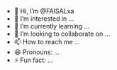- 👋 Hi, I’m @FAISALxa
- 👀 I’m interested in ...
- 🌱 I’m currently learning ...
- 💞️ I’m looking to collaborate on ...
- 📫 How to reach me ...
- 😄 Pronouns: ...
- ⚡ Fun fact: ...

<!---
FAISALxa/FAISALxa is a ✨ special ✨ repository because its `README.md` (this file) appears on your GitHub profile.
You can click the Preview link to take a look at your changes.
--->
